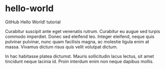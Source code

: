# hello-world
GitHub Hello World! tutorial

Curabitur suscipit ante eget venenatis rutrum. Curabitur eu augue sed turpis commodo imperdiet. Donec sed eleifend leo. Integer eleifend, neque quis pulvinar pulvinar, nunc quam facilisis magna, ac molestie ligula enim at massa. Vivamus dictum risus quis velit volutpat dictum. 

In hac habitasse platea dictumst. Mauris sollicitudin lacus lectus, sit amet tincidunt neque lacinia id. Proin interdum enim non neque dapibus mollis. 

